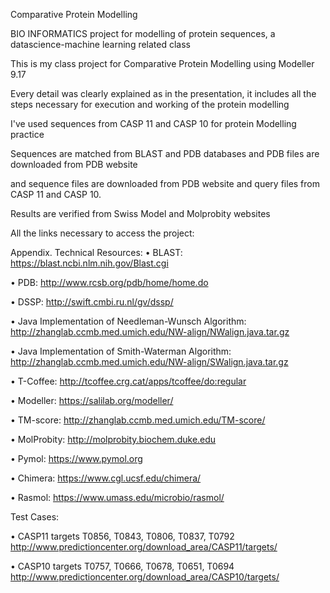 Comparative Protein Modelling 

BIO INFORMATICS project for modelling of protein sequences, a datascience-machine learning related class

This is my class project for Comparative Protein Modelling using Modeller 9.17

Every detail  was clearly explained as in the presentation, it includes all the steps necessary for execution and working of the protein modelling

I've used sequences from CASP 11 and CASP 10 for protein Modelling practice

Sequences are matched from BLAST and PDB databases and PDB files are downloaded from PDB website

and sequence files are downloaded from PDB website and query files from CASP 11 and CASP 10.

Results are verified from Swiss Model and Molprobity websites

All the links necessary to access the project:

Appendix. Technical Resources:
• BLAST: https://blast.ncbi.nlm.nih.gov/Blast.cgi

• PDB: http://www.rcsb.org/pdb/home/home.do

• DSSP: http://swift.cmbi.ru.nl/gv/dssp/

• Java Implementation of Needleman-Wunsch Algorithm:
http://zhanglab.ccmb.med.umich.edu/NW-align/NWalign.java.tar.gz

• Java Implementation of Smith-Waterman Algorithm:
http://zhanglab.ccmb.med.umich.edu/NW-align/SWalign.java.tar.gz

• T-Coffee: http://tcoffee.crg.cat/apps/tcoffee/do:regular

• Modeller: https://salilab.org/modeller/

• TM-score: http://zhanglab.ccmb.med.umich.edu/TM-score/

• MolProbity: http://molprobity.biochem.duke.edu

• Pymol: https://www.pymol.org

• Chimera: https://www.cgl.ucsf.edu/chimera/

• Rasmol: https://www.umass.edu/microbio/rasmol/

Test Cases:

• CASP11 targets T0856, T0843, T0806, T0837, T0792
http://www.predictioncenter.org/download_area/CASP11/targets/

• CASP10 targets T0757, T0666, T0678, T0651, T0694
http://www.predictioncenter.org/download_area/CASP10/targets/
